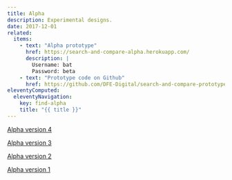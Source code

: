 ```yaml
---
title: Alpha
description: Experimental designs.
date: 2017-12-01
related:
  items:
    - text: "Alpha prototype"
      href: https://search-and-compare-alpha.herokuapp.com/
      description: |
        Username: bat
        Password: beta
    - text: "Prototype code on Github"
      href: https://github.com/DFE-Digital/search-and-compare-prototype/tree/alpha
eleventyComputed:
  eleventyNavigation:
    key: find-alpha
    title: "{{ title }}"
---
```


[Alpha version 4](alpha-version-4/)

[Alpha version 3](alpha-version-3/)

[Alpha version 2](alpha-version-2/)

[Alpha version 1](alpha-version-1/)
